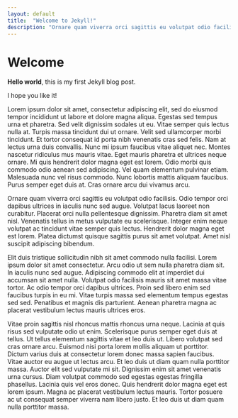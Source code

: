 ```yaml
---
layout: default
title:  "Welcome to Jekyll!"
description: "Ornare quam viverra orci sagittis eu volutpat odio facilisis. Odio tempor orci dapibus ultrices in iaculis nunc sed augue. Volutpat lacus laoreet non curabitur. Placerat orci nulla pellentesque dignissim."
---
```


# Welcome

**Hello world**, this is my first Jekyll blog post.

I hope you like it!

Lorem ipsum dolor sit amet, consectetur adipiscing elit, sed do eiusmod tempor incididunt ut labore et dolore magna aliqua. Egestas sed tempus urna et pharetra. Sed velit dignissim sodales ut eu. Vitae semper quis lectus nulla at. Turpis massa tincidunt dui ut ornare. Velit sed ullamcorper morbi tincidunt. Et tortor consequat id porta nibh venenatis cras sed felis. Nam at lectus urna duis convallis. Nunc mi ipsum faucibus vitae aliquet nec. Montes nascetur ridiculus mus mauris vitae. Eget mauris pharetra et ultrices neque ornare. Mi quis hendrerit dolor magna eget est lorem. Odio morbi quis commodo odio aenean sed adipiscing. Vel quam elementum pulvinar etiam. Malesuada nunc vel risus commodo. Nunc lobortis mattis aliquam faucibus. Purus semper eget duis at. Cras ornare arcu dui vivamus arcu.

Ornare quam viverra orci sagittis eu volutpat odio facilisis. Odio tempor orci dapibus ultrices in iaculis nunc sed augue. Volutpat lacus laoreet non curabitur. Placerat orci nulla pellentesque dignissim. Pharetra diam sit amet nisl. Venenatis tellus in metus vulputate eu scelerisque. Integer enim neque volutpat ac tincidunt vitae semper quis lectus. Hendrerit dolor magna eget est lorem. Platea dictumst quisque sagittis purus sit amet volutpat. Amet nisl suscipit adipiscing bibendum.

Elit duis tristique sollicitudin nibh sit amet commodo nulla facilisi. Lorem ipsum dolor sit amet consectetur. Arcu odio ut sem nulla pharetra diam sit. In iaculis nunc sed augue. Adipiscing commodo elit at imperdiet dui accumsan sit amet nulla. Volutpat odio facilisis mauris sit amet massa vitae tortor. Ac odio tempor orci dapibus ultrices. Proin sed libero enim sed faucibus turpis in eu mi. Vitae turpis massa sed elementum tempus egestas sed sed. Penatibus et magnis dis parturient. Aenean pharetra magna ac placerat vestibulum lectus mauris ultrices eros.

Vitae proin sagittis nisl rhoncus mattis rhoncus urna neque. Lacinia at quis risus sed vulputate odio ut enim. Scelerisque purus semper eget duis at tellus. Ut tellus elementum sagittis vitae et leo duis ut. Libero volutpat sed cras ornare arcu. Euismod nisi porta lorem mollis aliquam ut porttitor. Dictum varius duis at consectetur lorem donec massa sapien faucibus. Vitae auctor eu augue ut lectus arcu. Et leo duis ut diam quam nulla porttitor massa. Auctor elit sed vulputate mi sit. Dignissim enim sit amet venenatis urna cursus. Diam volutpat commodo sed egestas egestas fringilla phasellus. Lacinia quis vel eros donec. Quis hendrerit dolor magna eget est lorem ipsum. Magna ac placerat vestibulum lectus mauris. Tortor posuere ac ut consequat semper viverra nam libero justo. Et leo duis ut diam quam nulla porttitor massa.